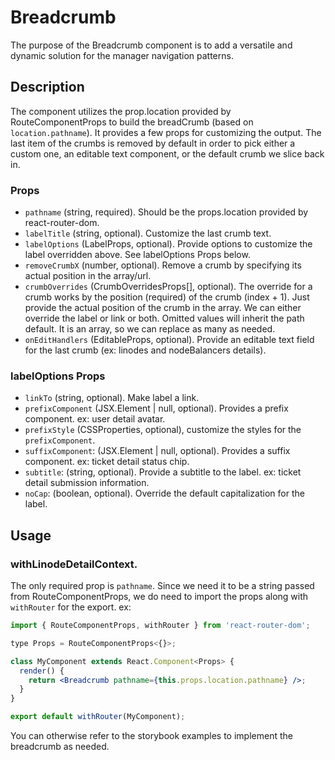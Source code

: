 # Breadcrumb

The purpose of the Breadcrumb component is to add a versatile and dynamic solution for the manager navigation patterns.

## Description

The component utilizes the prop.location provided by RouteComponentProps to build the breadCrumb (based on `location.pathname`). It provides a few props for customizing the output. The last item of the crumbs is removed by default in order to pick either a custom one, an editable text component, or the default crumb we slice back in.

### Props

- `pathname` (string, required). Should be the props.location provided by react-router-dom.
- `labelTitle` (string, optional). Customize the last crumb text.
- `labelOptions` (LabelProps, optional). Provide options to customize the label overridden above. See labelOptions Props below.
- `removeCrumbX` (number, optional). Remove a crumb by specifying its actual position in the array/url.
- `crumbOverrides` (CrumbOverridesProps[], optional). The override for a crumb works by the position (required) of the crumb (index + 1). Just provide the actual position of the crumb in the array. We can either override the label or link or both. Omitted values will inherit the path default. It is an array, so we can replace as many as needed.
- `onEditHandlers` (EditableProps, optional). Provide an editable text field for the last crumb (ex: linodes and nodeBalancers details).

### labelOptions Props

- `linkTo` (string, optional). Make label a link.
- `prefixComponent` (JSX.Element | null, optional). Provides a prefix component. ex: user detail avatar.
- `prefixStyle` (CSSProperties, optional), customize the styles for the `prefixComponent`.
- `suffixComponent`: (JSX.Element | null, optional). Provides a suffix component. ex: ticket detail status chip.
- `subtitle`: (string, optional). Provide a subtitle to the label. ex: ticket detail submission information.
- `noCap`: (boolean, optional). Override the default capitalization for the label.

## Usage

### withLinodeDetailContext.

The only required prop is `pathname`. Since we need it to be a string passed from RouteComponentProps, we do need to import the props along with `withRouter` for the export. ex:

```jsx
import { RouteComponentProps, withRouter } from 'react-router-dom';

type Props = RouteComponentProps<{}>;

class MyComponent extends React.Component<Props> {
  render() {
    return <Breadcrumb pathname={this.props.location.pathname} />;
  }
}

export default withRouter(MyComponent);
```

You can otherwise refer to the storybook examples to implement the breadcrumb as needed.
